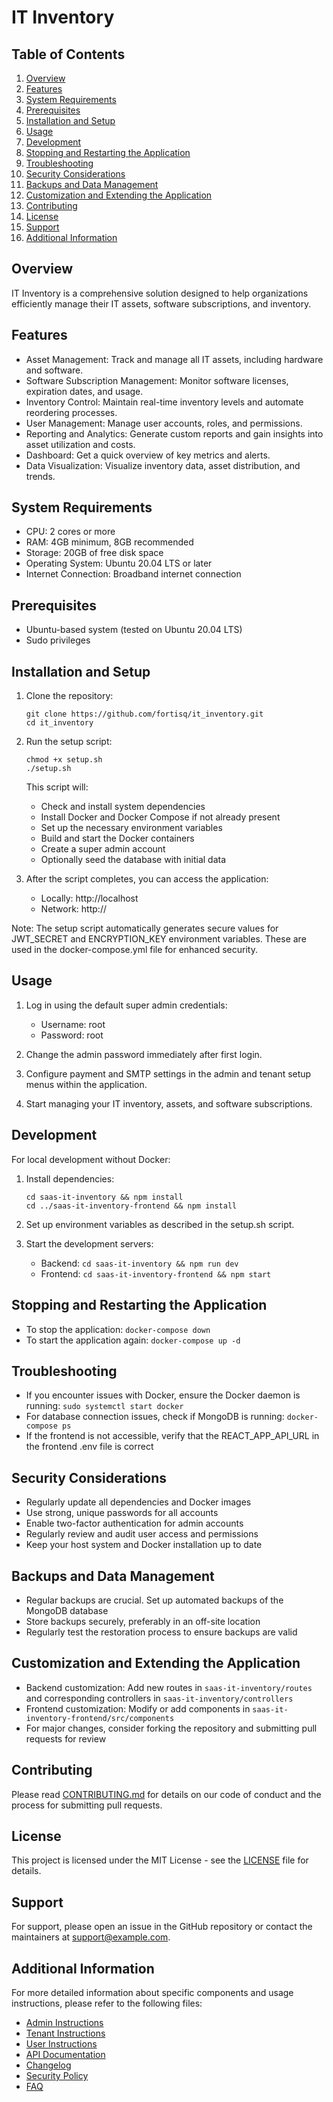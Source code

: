 # IT Inventory

## Table of Contents
1. [Overview](#overview)
2. [Features](#features)
3. [System Requirements](#system-requirements)
4. [Prerequisites](#prerequisites)
5. [Installation and Setup](#installation-and-setup)
6. [Usage](#usage)
7. [Development](#development)
8. [Stopping and Restarting the Application](#stopping-and-restarting-the-application)
9. [Troubleshooting](#troubleshooting)
10. [Security Considerations](#security-considerations)
11. [Backups and Data Management](#backups-and-data-management)
12. [Customization and Extending the Application](#customization-and-extending-the-application)
13. [Contributing](#contributing)
14. [License](#license)
15. [Support](#support)
16. [Additional Information](#additional-information)

## Overview

IT Inventory is a comprehensive solution designed to help organizations efficiently manage their IT assets, software subscriptions, and inventory.

## Features

- Asset Management: Track and manage all IT assets, including hardware and software.
- Software Subscription Management: Monitor software licenses, expiration dates, and usage.
- Inventory Control: Maintain real-time inventory levels and automate reordering processes.
- User Management: Manage user accounts, roles, and permissions.
- Reporting and Analytics: Generate custom reports and gain insights into asset utilization and costs.
- Dashboard: Get a quick overview of key metrics and alerts.
- Data Visualization: Visualize inventory data, asset distribution, and trends.

## System Requirements

- CPU: 2 cores or more
- RAM: 4GB minimum, 8GB recommended
- Storage: 20GB of free disk space
- Operating System: Ubuntu 20.04 LTS or later
- Internet Connection: Broadband internet connection

## Prerequisites

- Ubuntu-based system (tested on Ubuntu 20.04 LTS)
- Sudo privileges

## Installation and Setup

1. Clone the repository:
   ```
   git clone https://github.com/fortisq/it_inventory.git
   cd it_inventory
   ```

2. Run the setup script:
   ```
   chmod +x setup.sh
   ./setup.sh
   ```

   This script will:
   - Check and install system dependencies
   - Install Docker and Docker Compose if not already present
   - Set up the necessary environment variables
   - Build and start the Docker containers
   - Create a super admin account
   - Optionally seed the database with initial data

3. After the script completes, you can access the application:
   - Locally: http://localhost
   - Network: http://<your-ip-address>

Note: The setup script automatically generates secure values for JWT_SECRET and ENCRYPTION_KEY environment variables. These are used in the docker-compose.yml file for enhanced security.

## Usage

1. Log in using the default super admin credentials:
   - Username: root
   - Password: root

2. Change the admin password immediately after first login.

3. Configure payment and SMTP settings in the admin and tenant setup menus within the application.

4. Start managing your IT inventory, assets, and software subscriptions.

## Development

For local development without Docker:

1. Install dependencies:
   ```
   cd saas-it-inventory && npm install
   cd ../saas-it-inventory-frontend && npm install
   ```

2. Set up environment variables as described in the setup.sh script.

3. Start the development servers:
   - Backend: `cd saas-it-inventory && npm run dev`
   - Frontend: `cd saas-it-inventory-frontend && npm start`

## Stopping and Restarting the Application

- To stop the application: `docker-compose down`
- To start the application again: `docker-compose up -d`

## Troubleshooting

- If you encounter issues with Docker, ensure the Docker daemon is running: `sudo systemctl start docker`
- For database connection issues, check if MongoDB is running: `docker-compose ps`
- If the frontend is not accessible, verify that the REACT_APP_API_URL in the frontend .env file is correct

## Security Considerations

- Regularly update all dependencies and Docker images
- Use strong, unique passwords for all accounts
- Enable two-factor authentication for admin accounts
- Regularly review and audit user access and permissions
- Keep your host system and Docker installation up to date

## Backups and Data Management

- Regular backups are crucial. Set up automated backups of the MongoDB database
- Store backups securely, preferably in an off-site location
- Regularly test the restoration process to ensure backups are valid

## Customization and Extending the Application

- Backend customization: Add new routes in `saas-it-inventory/routes` and corresponding controllers in `saas-it-inventory/controllers`
- Frontend customization: Modify or add components in `saas-it-inventory-frontend/src/components`
- For major changes, consider forking the repository and submitting pull requests for review

## Contributing

Please read [CONTRIBUTING.md](CONTRIBUTING.md) for details on our code of conduct and the process for submitting pull requests.

## License

This project is licensed under the MIT License - see the [LICENSE](LICENSE) file for details.

## Support

For support, please open an issue in the GitHub repository or contact the maintainers at support@example.com.

## Additional Information

For more detailed information about specific components and usage instructions, please refer to the following files:

- [Admin Instructions](AdminInstructions.md)
- [Tenant Instructions](TenantInstructions.md)
- [User Instructions](UserInstructions.md)
- [API Documentation](docs/api-docs.md)
- [Changelog](CHANGELOG.md)
- [Security Policy](SECURITY.md)
- [FAQ](FAQ.md)
